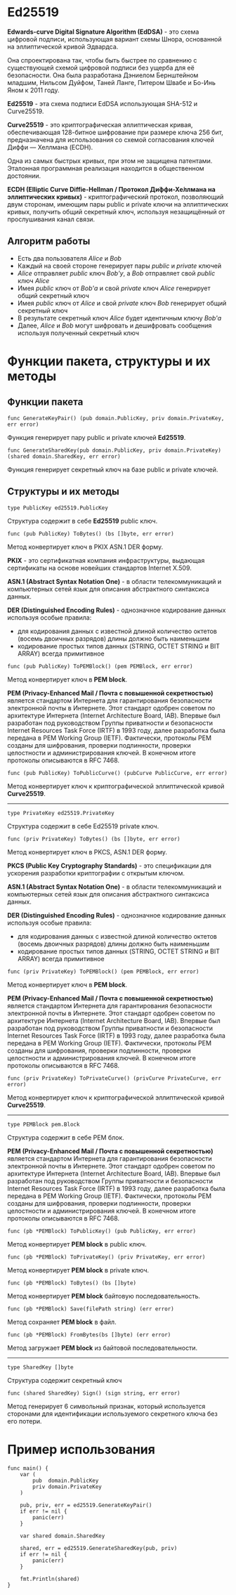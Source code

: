 # Ed25519

**Edwards-curve Digital Signature Algorithm (EdDSA)** - это схема цифровой подписи, использующая вариант схемы Шнора,
основанной
на эллиптической кривой Эдвардса.

Она спроектирована так, чтобы быть быстрее по сравнению с существующей схемой цифровой подписи без ущерба для её
безопасности.
Она была разработана Дэниелом Бернштейном младшим, Нильсом Дуйфом, Таней Ланге, Питером Швабе и Бо-Инь Яном к 2011 году.

**Ed25519** - эта схема подписи EdDSA использующая SHA-512 и Curve25519.

**Curve25519** - это криптографическая эллиптическая кривая, обеспечивающая 128-битное шифрование при размере ключа 256
бит,
предназначена для использования со схемой согласования ключей Диффи — Хеллмана (ECDH).

Одна из самых быстрых кривых, при этом не защищена патентами. Эталонная программная реализация находится в общественном
достоянии.

**ECDH (Elliptic Curve Diffie-Hellman / Протокол Ди́ффи-Хе́ллмана на эллиптических кривых)** - криптографический
протокол,
позволяющий двум сторонам, имеющим пары public и private ключи на эллиптических кривых, получить общий секретный ключ,
используя незащищённый от прослушивания канал связи.

## Алгоритм работы

- Есть два пользователя _Alice_ и _Bob_
- Каждый на своей стороне генерирует пары _public_ и _private_ ключей
- _Alice_ отправляет _public_ ключ _Bob'у_, а _Bob_ отправляет свой _public_ ключ _Alice_
- Имея _public_ ключ от _Bob'а_ и свой _private_ ключ _Alice_ генерирует общий секретный ключ
- Имея _public_ ключ от _Alice_ и свой _private_ ключ _Bob_ генерирует общий секретный ключ
- В результате секретный ключ _Alice_ будет идентичным ключу _Bob'а_
- Далее, _Alice_ и _Bob_ могут шифровать и дешифровать сообщения используя полученный секретный ключ

# Функции пакета, структуры и их методы

## Функции пакета

```golang
func GenerateKeyPair() (pub domain.PublicKey, priv domain.PrivateKey, err error)
```

Функция генерирует пару public и private ключей **Ed25519**.

```golang
func GenerateSharedKey(pub domain.PublicKey, priv domain.PrivateKey) (shared domain.SharedKey, err error)
```

Функция генерирует секретный ключ на базе public и private ключей.

## Структуры и их методы

```golang
type PublicKey ed25519.PublicKey
```

Структура содержит в себе **Ed25519** public ключ.

```golang
func (pub PublicKey) ToBytes() (bs []byte, err error)
```

Метод конвертирует ключ в PKIX ASN.1 DER форму.

**PKIX** - это сертификатная компания инфраструктуры, выдающая сертификаты на основе новейших стандартов Internet X.509.

**ASN.1 (Abstract Syntax Notation One)** - в области телекоммуникаций и компьютерных сетей язык для описания
абстрактного
синтаксиса данных.

**DER (Distinguished Encoding Rules)** - однозначное кодирование данных используя особые правила:

- для кодирования данных с известной длиной количество октетов (восемь двоичных разрядов) длины должно быть наименьшим
- кодирование простых типов данных (STRING, OCTET STRING и BIT ARRAY) всегда примитивное

```golang
func (pub PublicKey) ToPEMBlock() (pem PEMBlock, err error)
```

Метод конвертирует ключ в **PEM block**.

**PEM (Privacy-Enhanced Mail / Почта с повышенной секретностью)** является стандартом Интернета для гарантирования
безопасности электронной почты в Интернете. Этот стандарт одобрен советом по архитектуре Интернета (Internet
Architecture Board, IAB). Впервые был разработан под руководством Группы приватности и безопасности Internet Resources
Task Force (IRTF) в 1993 году, далее разработка была передана в PEM Working Group (IETF). Фактически, протоколы PEM
созданы для шифрования, проверки подлинности, проверки целостности и администрирования ключей. В конечном итоге
протоколы описываются в RFC 7468.

```golang
func (pub PublicKey) ToPublicCurve() (pubCurve PublicCurve, err error)
```

Метод конвертирует ключ к криптографической эллиптической кривой **Curve25519**.

---

```golang
type PrivateKey ed25519.PrivateKey
```

Структура содержит в себе Ed25519 private ключ.

```golang
func (priv PrivateKey) ToBytes() (bs []byte, err error)
```

Метод конвертирует ключ в PKCS, ASN.1 DER форму.

**PKCS (Public Key Cryptography Standards)** - это спецификации для ускорения разработки криптографии с открытым ключом.

**ASN.1 (Abstract Syntax Notation One)** - в области телекоммуникаций и компьютерных сетей язык для описания
абстрактного
синтаксиса данных.

**DER (Distinguished Encoding Rules)** - однозначное кодирование данных используя особые правила:

- для кодирования данных с известной длиной количество октетов (восемь двоичных разрядов) длины должно быть наименьшим
- кодирование простых типов данных (STRING, OCTET STRING и BIT ARRAY) всегда примитивное

```golang
func (priv PrivateKey) ToPEMBlock() (pem PEMBlock, err error)
```

Метод конвертирует ключ в **PEM block**.

**PEM (Privacy-Enhanced Mail / Почта с повышенной секретностью)** является стандартом Интернета для гарантирования
безопасности электронной почты в Интернете. Этот стандарт одобрен советом по архитектуре Интернета (Internet
Architecture Board, IAB). Впервые был разработан под руководством Группы приватности и безопасности Internet Resources
Task Force (IRTF) в 1993 году, далее разработка была передана в PEM Working Group (IETF). Фактически, протоколы PEM
созданы для шифрования, проверки подлинности, проверки целостности и администрирования ключей. В конечном итоге
протоколы описываются в RFC 7468.

```golang
func (priv PrivateKey) ToPrivateCurve() (privCurve PrivateCurve, err error)
```

Метод конвертирует ключ к криптографической эллиптической кривой **Curve25519**.

---

```golang
type PEMBlock pem.Block
```

Структура содержит в себе PEM блок.

**PEM (Privacy-Enhanced Mail / Почта с повышенной секретностью)** является стандартом Интернета для гарантирования
безопасности электронной почты в Интернете. Этот стандарт одобрен советом по архитектуре Интернета (Internet
Architecture Board, IAB). Впервые был разработан под руководством Группы приватности и безопасности Internet Resources
Task Force (IRTF) в 1993 году, далее разработка была передана в PEM Working Group (IETF). Фактически, протоколы PEM
созданы для шифрования, проверки подлинности, проверки целостности и администрирования ключей. В конечном итоге
протоколы описываются в RFC 7468.

```golang
func (pb *PEMBlock) ToPublicKey() (pub PublicKey, err error)
```

Метод конвертирует **PEM block** в public ключ.

```golang
func (pb *PEMBlock) ToPrivateKey() (priv PrivateKey, err error)
```

Метод конвертирует **PEM block** в private ключ.

```golang
func (pb *PEMBlock) ToBytes() (bs []byte)
```

Метод конвертирует **PEM block** байтовую последовательность.

```golang
func (pb *PEMBlock) Save(filePath string) (err error)
```

Метод сохраняет **PEM block** в файл.

```golang
func (pb *PEMBlock) FromBytes(bs []byte) (err error)
```

Метод загружает **PEM block** из байтовой последовательности.

---

```golang
type SharedKey []byte
```

Структура содержит секретный ключ

```golang
func (shared SharedKey) Sign() (sign string, err error)
```

Метод генерирует 6 символьный признак, который используется сторонами для идентификации используемого секретного ключа
без его потери.

# Пример использования

```golang
func main() {
    var (
        pub  domain.PublicKey
        priv domain.PrivateKey
    )
    
    pub, priv, err = ed25519.GenerateKeyPair()
    if err != nil {
        panic(err)
    }
    
    var shared domain.SharedKey
    
    shared, err = ed25519.GenerateSharedKey(pub, priv)
    if err != nil {
        panic(err)
    }
    
    fmt.Println(shared)
}
```